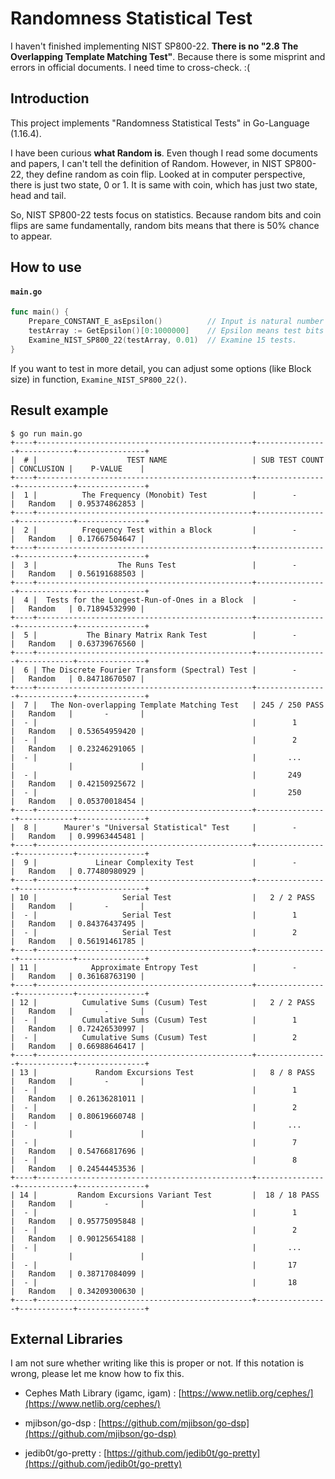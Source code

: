 # Randomness Statistical Test

I haven't finished implementing NIST SP800-22. **There is no "2.8 The Overlapping Template Matching Test"**. Because there is some misprint and errors in official documents. I need time to cross-check. :(

## Introduction

This project implements "Randomness Statistical Tests" in Go-Language (1.16.4).

I have been curious **what Random is**. Even though I read some documents and papers, I can't tell the definition of Random. However, in NIST SP800-22, they define random as coin flip. Looked at in computer perspective, there is just two state, 0 or 1. It is same with coin, which has just two state, head and tail.

So, NIST SP800-22 tests focus on statistics. Because random bits and coin flips are same fundamentally, random bits means that there is 50% chance to appear.

## How to use

#### **`main.go`**
```go
func main() {
    Prepare_CONSTANT_E_asEpsilon()          // Input is natural number E in binary.
    testArray := GetEpsilon()[0:1000000]    // Epsilon means test bits (in terms of NIST SP800-22)
    Examine_NIST_SP800_22(testArray, 0.01)  // Examine 15 tests.
}
```

If you want to test in more detail, you can adjust some options (like Block size) in function, ```Examine_NIST_SP800_22()```.

## Result example

```
$ go run main.go
+----+------------------------------------------------+----------------+------------+---------------+
|  # |                    TEST NAME                   | SUB TEST COUNT | CONCLUSION |    P-VALUE    |
+----+------------------------------------------------+----------------+------------+---------------+
|  1 |          The Frequency (Monobit) Test          |        -       |   Random   | 0.95374862853 |
+----+------------------------------------------------+----------------+------------+---------------+
|  2 |          Frequency Test within a Block         |        -       |   Random   | 0.17667504647 |
+----+------------------------------------------------+----------------+------------+---------------+
|  3 |                  The Runs Test                 |        -       |   Random   | 0.56191688503 |
+----+------------------------------------------------+----------------+------------+---------------+
|  4 |  Tests for the Longest-Run-of-Ones in a Block  |        -       |   Random   | 0.71894532990 |
+----+------------------------------------------------+----------------+------------+---------------+
|  5 |           The Binary Matrix Rank Test          |        -       |   Random   | 0.63739676560 |
+----+------------------------------------------------+----------------+------------+---------------+
|  6 | The Discrete Fourier Transform (Spectral) Test |        -       |   Random   | 0.84718670507 |
+----+------------------------------------------------+----------------+------------+---------------+
|  7 |   The Non-overlapping Template Matching Test   | 245 / 250 PASS |   Random   |       -       |
|  - |                                                |        1       |   Random   | 0.53654959420 |
|  - |                                                |        2       |   Random   | 0.23246291065 |
|  - |                                                |       ...      |            |               |
|  - |                                                |       249      |   Random   | 0.42150925672 |
|  - |                                                |       250      |   Random   | 0.05370018454 |
+----+------------------------------------------------+----------------+------------+---------------+
|  8 |      Maurer's "Universal Statistical" Test     |        -       |   Random   | 0.99963445481 |
+----+------------------------------------------------+----------------+------------+---------------+
|  9 |             Linear Complexity Test             |        -       |   Random   | 0.77480980929 |
+----+------------------------------------------------+----------------+------------+---------------+
| 10 |                   Serial Test                  |   2 / 2 PASS   |   Random   |       -       |
|  - |                   Serial Test                  |        1       |   Random   | 0.84376437495 |
|  - |                   Serial Test                  |        2       |   Random   | 0.56191461785 |
+----+------------------------------------------------+----------------+------------+---------------+
| 11 |            Approximate Entropy Test            |        -       |   Random   | 0.36168763190 |
+----+------------------------------------------------+----------------+------------+---------------+
| 12 |          Cumulative Sums (Cusum) Test          |   2 / 2 PASS   |   Random   |       -       |
|  - |          Cumulative Sums (Cusum) Test          |        1       |   Random   | 0.72426530997 |
|  - |          Cumulative Sums (Cusum) Test          |        2       |   Random   | 0.66988646417 |
+----+------------------------------------------------+----------------+------------+---------------+
| 13 |             Random Excursions Test             |   8 / 8 PASS   |   Random   |       -       |
|  - |                                                |        1       |   Random   | 0.26136281011 |
|  - |                                                |        2       |   Random   | 0.80619660748 |
|  - |                                                |       ...      |            |               |
|  - |                                                |        7       |   Random   | 0.54766817696 |
|  - |                                                |        8       |   Random   | 0.24544453536 |
+----+------------------------------------------------+----------------+------------+---------------+
| 14 |         Random Excursions Variant Test         |  18 / 18 PASS  |   Random   |       -       |
|  - |                                                |        1       |   Random   | 0.95775095848 |
|  - |                                                |        2       |   Random   | 0.90125654188 |
|  - |                                                |       ...      |            |               |
|  - |                                                |       17       |   Random   | 0.38717084099 |
|  - |                                                |       18       |   Random   | 0.34209300630 |
+----+------------------------------------------------+----------------+------------+---------------+
```

## External Libraries

I am not sure whether writing like this is proper or not. If this notation is wrong, please let me know how to fix this.

- Cephes Math Library (igamc, igam) : [https://www.netlib.org/cephes/](https://www.netlib.org/cephes/)

- mjibson/go-dsp : [https://github.com/mjibson/go-dsp](https://github.com/mjibson/go-dsp)

- jedib0t/go-pretty : [https://github.com/jedib0t/go-pretty](https://github.com/jedib0t/go-pretty)
